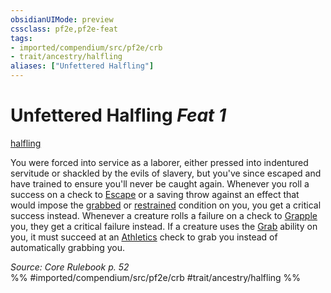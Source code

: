 ```yaml
---
obsidianUIMode: preview
cssclass: pf2e,pf2e-feat
tags:
- imported/compendium/src/pf2e/crb
- trait/ancestry/halfling
aliases: ["Unfettered Halfling"]
---
```

# Unfettered Halfling  *Feat 1*  
[halfling](halfling.md)  


You were forced into service as a laborer, either pressed into indentured servitude or shackled by the evils of slavery, but you've since escaped and have trained to ensure you'll never be caught again. Whenever you roll a success on a check to [Escape](escape.md) or a saving throw against an effect that would impose the [grabbed](conditions.md#Grabbed) or [restrained](conditions.md#Restrained) condition on you, you get a critical success instead. Whenever a creature rolls a failure on a check to [Grapple](rules/actions/grapple.md) you, they get a critical failure instead. If a creature uses the [Grab](grab.md) ability on you, it must succeed at an [Athletics](../skills.md#Athletics) check to grab you instead of automatically grabbing you.

*Source: Core Rulebook p. 52*  
%% #imported/compendium/src/pf2e/crb #trait/ancestry/halfling %%